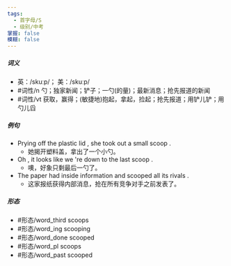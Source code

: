 ```yaml
---
tags:
  - 首字母/S
  - 级别/中考
掌握: false
模糊: false
---
```

##### 词义
- 英：/skuːp/； 美：/skuːp/
- #词性/n  勺；独家新闻；铲子；一勺(的量)；最新消息；抢先报道的新闻
- #词性/vt  获取，赢得；(敏捷地)抱起，拿起，捡起；抢先报道；用铲儿铲；用勺儿舀
##### 例句
- Prying off the plastic lid , she took out a small scoop .
	- 她揭开塑料盖，拿出了一个小勺。
- Oh , it looks like we 're down to the last scoop .
	- 噢，好象只剩最后一勺了。
- The paper had inside information and scooped all its rivals .
	- 这家报纸获得内部消息，抢在所有竞争对手之前发表了。
##### 形态
- #形态/word_third scoops
- #形态/word_ing scooping
- #形态/word_done scooped
- #形态/word_pl scoops
- #形态/word_past scooped
